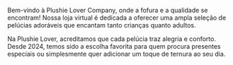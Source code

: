Bem-vindo à Plushie Lover Company, onde a fofura e a qualidade se encontram! Nossa loja virtual é dedicada a oferecer uma ampla seleção de pelúcias adoráveis que encantam tanto crianças quanto adultos.</p>
        <p>Na Plushie Lover, acreditamos que cada pelúcia traz alegria e conforto. Desde 2024, temos sido a escolha favorita para quem procura presentes especiais ou simplesmente quer adicionar um toque de ternura ao seu dia.
